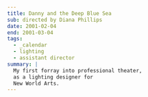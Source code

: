 ```yaml
---
title: Danny and the Deep Blue Sea
sub: directed by Diana Phillips
date: 2001-02-04
end: 2001-03-04
tags:
  - _calendar
  - lighting
  - assistant director
summary: |
  My first forray into professional theater,
  as a lighting designer for
  New World Arts.
---
```

